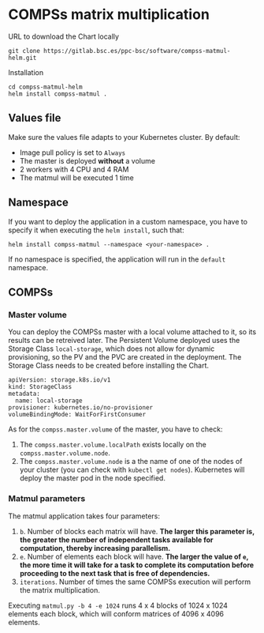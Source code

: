# COMPSs matrix multiplication

URL to download the Chart locally
```
git clone https://gitlab.bsc.es/ppc-bsc/software/compss-matmul-helm.git
```

Installation
```
cd compss-matmul-helm
helm install compss-matmul .
```

## Values file
Make sure the values file adapts to your Kubernetes cluster. By default:
- Image pull policy is set to `Always`
- The master is deployed **without** a volume
- 2 workers with 4 CPU and 4 RAM
- The matmul will be executed 1 time

<!--
#### Master command
The COMPSs master needs two files in order to be able to function correctly:
1. `resources.xml`. Provides information about all the available resources that can be used for an execution. That is, specifies the architecture, cpu, memory, network adaptor, etc for each worker. 
2. `project.xml`. Provides information about the resources used in a specific execution. That is, lists the workers. 

These two files are generated in the master command, before executing `runcompss`, which will use them. This means the CPU and memory of the workers is specified statically in the resources file, and it is not taken from the workers Kubernetes YAML definition file. So, even though the worker YAML definition is changed, the worker's information kept by the COMPSs master will not be updated automatically. 
-->

## Namespace
If you want to deploy the application in a custom namespace, you have to specify it when executing the `helm install`, such that:
```
helm install compss-matmul --namespace <your-namespace> .
```
If no namespace is specified, the application will run in the `default` namespace.

## COMPSs 
### Master volume
You can deploy the COMPSs master with a local volume attached to it, so its results can be retreived later. The Persistent Volume deployed uses the Storage Class `local-storage`, which does not allow for dynamic provisioning, so the PV and the PVC are created in the deployment. The Storage Class needs to be created before installing the Chart. 
```
apiVersion: storage.k8s.io/v1
kind: StorageClass
metadata:
  name: local-storage
provisioner: kubernetes.io/no-provisioner
volumeBindingMode: WaitForFirstConsumer
```

As for the `compss.master.volume` of the master, you have to check:
1. The `compss.master.volume.localPath` exists locally on the `compss.master.volume.node`.
2. The `compss.master.volume.node` is a the name of one of the nodes of your cluster (you can check with `kubectl get nodes`). Kubernetes will deploy the master pod in the node specified. 

### Matmul parameters
The matmul application takes four parameters:
1. `b`. Number of blocks each matrix will have. **The larger this parameter is, the greater the number of independent tasks available for computation, thereby increasing parallelism.**
2. `e`. Number of elements each block will have. **The larger the value of `e`, the more time it will take for a task to complete its computation before proceeding to the next task that is free of dependencies.**
3. `iterations`. Number of times the same COMPSs execution will perform the matrix multiplication. 

Executing `matmul.py -b 4 -e 1024` runs 4 x 4 blocks of 1024 x 1024 elements each block, which will conform matrices of 4096 x 4096 elements.